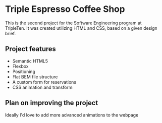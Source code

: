 # Triple Espresso Coffee Shop

This is the second project for the Software Engineering program at TripleTen. It was created utilizing HTML and CSS, based on a given design brief.

## Project features

- Semantic HTML5
- Flexbox
- Positioning
- Flat BEM file structure
- A custom form for reservations
- CSS animation and transform

## Plan on improving the project

Ideally I'd love to add more advanced animations to the webpage

